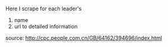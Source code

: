 Here I scrape for each leader's
  1. name
  2. url to detailed information
  
source: http://cpc.people.com.cn/GB/64162/394696/index.html
